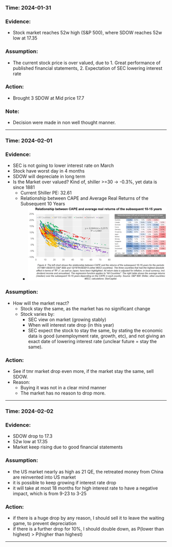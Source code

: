 ### Time: 2024-01-31

### Evidence:
- Stock market reaches 52w high (S&P 500), where SDOW reaches 52w low at 17.35
### Assumption:
- The current stock price is over valued, due to 1. Great performance of published financial statements, 2. Expectation of SEC lowering interest rate
### Action:
- Brought 3 SDOW at Mid price 17.7
### Note: 
- Decision were made in non well thought manner.
---
### Time: 2024-02-01

### Evidence:
- SEC is not going to lower interest rate on March
- Stock have worst day in 4 months
- SDOW will depreciate in long term
- Is the Market over valued? Kind of, shiller >=30 -> -0.3%, yet data is since 1881
	- Current Shiller PE: 32.61
	- Relationship between CAPE and Average Real Returns of the Subsequent 10 Years
		- ![](../../z.Images/Pasted%20image%2020240201024053.png)
### Assumption:
- How will the market react?
	- Stock stay the same, as the market has no significant change
	- Stock varies by:
		- SEC view on market (growing stably)
		- When will interest rate drop (in this year)
		- SEC expect the stock to stay the same, by stating the economic data is good (unemployment rate, growth, etc), and not giving an exact date of lowering interest rate (unclear future = stay the same). 
### Action:
-  See if tmr market drop even more, if the market stay the same, sell SDOW.
- Reason:
	- Buying it was not in a clear mind manner
	- The market has no reason to drop more.
---

### Time: 2024-02-02

### Evidence:
- SDOW drop to 17.3
- 52w low at 17.35
- Market keep rising due to good financial statements
### Assumption:
- the US market nearly as high as 21 QE, the retreated money from China are reinvented into US market
- it is possible to keep growing if interest rate drop
- it will take at most 18 months for high interest rate to have a negative impact, which is from 9-23 to 3-25
### Action:
- if there is a huge drop by any reason, I should sell it to leave the waiting game, to prevent depreciation
- if there is a further drop for 10%, I should double down, as P(lower than highest) > P(higher than highest)
---



